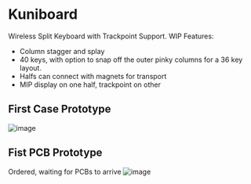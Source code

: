 # Kuniboard
Wireless Split Keyboard with Trackpoint Support. WIP
Features:
* Column stagger and splay
* 40 keys, with option to snap off the outer pinky columns for a 36 key layout.
* Halfs can connect with magnets for transport
* MIP display on one half, trackpoint on other
  

## First Case Prototype
![image](https://github.com/tobiasarndt/NAME_TBD_Keyboard/assets/54204861/e0fc6622-9397-467f-a2e3-ba414f97932c)


## Fist PCB Prototype
Ordered, waiting for PCBs to arrive
![image](https://github.com/tobiasarndt/Kuniboard/assets/54204861/63e520da-cb51-4c15-9bf2-f47dad7dfdec)
